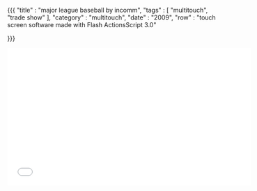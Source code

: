 {{{
    "title"    : "major league baseball by incomm",
    "tags"     : [ "multitouch", "trade show" ],
    "category" : "multitouch",
    "date"     : "2009",
    "row"  : "touch screen software made with Flash ActionsScript 3.0"

}}}

<iframe width="560" height="315" src="//www.youtube.com/embed/ts6QvNIyU_Y?list=UUtYmLzUpUvWJXzaX8YyUTzA" frameborder="0" allowfullscreen></iframe>
